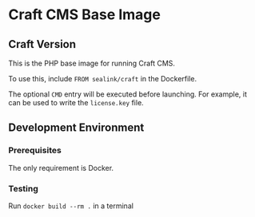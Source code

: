 # Craft CMS Base Image

## Craft Version

This is the PHP base image for running Craft CMS.

To use this, include `FROM sealink/craft` in the Dockerfile.

The optional `CMD` entry will be executed before launching.  For example, it
can be used to write the `license.key` file.

## Development Environment

### Prerequisites

The only requirement is Docker.

### Testing

Run `docker build --rm .` in a terminal
